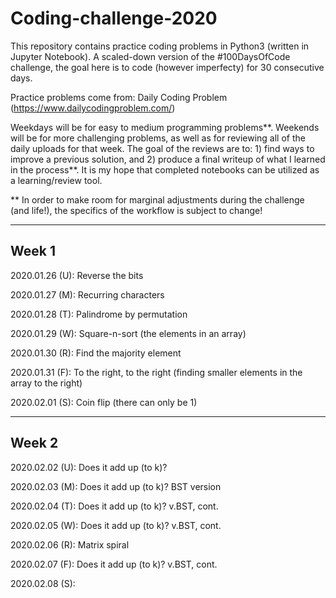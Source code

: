 # Coding-challenge-2020
This repository contains practice coding problems in Python3 (written in Jupyter Notebook). A scaled-down version of the #100DaysOfCode challenge, the goal here is to code (however imperfecty) for 30 consecutive days. 

Practice problems come from: Daily Coding Problem (https://www.dailycodingproblem.com/)  

Weekdays will be for easy to medium programming problems**.
Weekends will be for more challenging problems, as well as for reviewing all of the daily uploads for that week. The goal of the reviews are to: 1) find ways to improve a previous solution, and 2) produce a final writeup of what I learned in the process**. It is my hope that completed notebooks can be utilized as a learning/review tool. 

** In order to make room for marginal adjustments during the challenge (and life!), the specifics of the workflow is subject to change! 

------
Week 1
------
2020.01.26 (U): Reverse the bits 

2020.01.27 (M): Recurring characters

2020.01.28 (T): Palindrome by permutation

2020.01.29 (W): Square-n-sort (the elements in an array)

2020.01.30 (R): Find the majority element

2020.01.31 (F): To the right, to the right (finding smaller elements in the array to the right)

2020.02.01 (S): Coin flip (there can only be 1) 

------
Week 2
------
2020.02.02 (U): Does it add up (to k)?

2020.02.03 (M): Does it add up (to k)? BST version

2020.02.04 (T): Does it add up (to k)? v.BST, cont.

2020.02.05 (W): Does it add up (to k)? v.BST, cont.

2020.02.06 (R): Matrix spiral

2020.02.07 (F): Does it add up (to k)? v.BST, cont.

2020.02.08 (S): 
